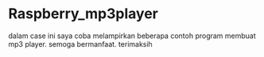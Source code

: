 # Raspberry_mp3player
dalam case ini saya coba melampirkan beberapa contoh program membuat mp3 player. semoga bermanfaat. terimaksih
